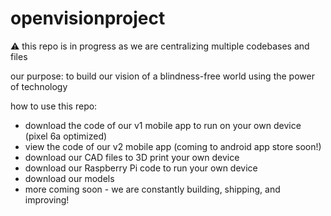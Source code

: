 # openvisionproject
⚠️ this repo is in progress as we are centralizing multiple codebases and files

our purpose: to build our vision of a blindness-free world using the power of technology

how to use this repo:
* download the code of our v1 mobile app to run on your own device (pixel 6a optimized)
* view the code of our v2 mobile app (coming to android app store soon!)
* download our CAD files to 3D print your own device
* download our Raspberry Pi code to run your own device
* download our models
* more coming soon - we are constantly building, shipping, and improving!

